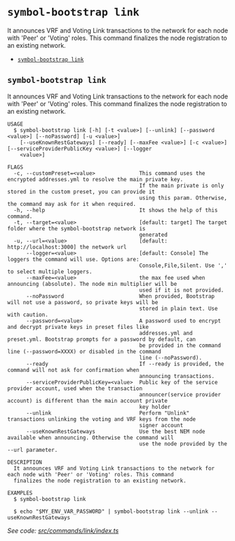 `symbol-bootstrap link`
=======================

It announces VRF and Voting Link transactions to the network for each node with 'Peer' or 'Voting' roles. This command finalizes the node registration to an existing network.

* [`symbol-bootstrap link`](#symbol-bootstrap-link)

## `symbol-bootstrap link`

It announces VRF and Voting Link transactions to the network for each node with 'Peer' or 'Voting' roles. This command finalizes the node registration to an existing network.

```
USAGE
  $ symbol-bootstrap link [-h] [-t <value>] [--unlink] [--password <value>] [--noPassword] [-u <value>]
    [--useKnownRestGateways] [--ready] [--maxFee <value>] [-c <value>] [--serviceProviderPublicKey <value>] [--logger
    <value>]

FLAGS
  -c, --customPreset=<value>              This command uses the encrypted addresses.yml to resolve the main private key.
                                          If the main private is only stored in the custom preset, you can provide it
                                          using this param. Otherwise, the command may ask for it when required.
  -h, --help                              It shows the help of this command.
  -t, --target=<value>                    [default: target] The target folder where the symbol-bootstrap network is
                                          generated
  -u, --url=<value>                       [default: http://localhost:3000] the network url
      --logger=<value>                    [default: Console] The loggers the command will use. Options are:
                                          Console,File,Silent. Use ',' to select multiple loggers.
      --maxFee=<value>                    the max fee used when announcing (absolute). The node min multiplier will be
                                          used if it is not provided.
      --noPassword                        When provided, Bootstrap will not use a password, so private keys will be
                                          stored in plain text. Use with caution.
      --password=<value>                  A password used to encrypt and decrypt private keys in preset files like
                                          addresses.yml and preset.yml. Bootstrap prompts for a password by default, can
                                          be provided in the command line (--password=XXXX) or disabled in the command
                                          line (--noPassword).
      --ready                             If --ready is provided, the command will not ask for confirmation when
                                          announcing transactions.
      --serviceProviderPublicKey=<value>  Public key of the service provider account, used when the transaction
                                          announcer(service provider account) is different than the main account private
                                          key holder
      --unlink                            Perform "Unlink" transactions unlinking the voting and VRF keys from the node
                                          signer account
      --useKnownRestGateways              Use the best NEM node available when announcing. Otherwise the command will
                                          use the node provided by the --url parameter.

DESCRIPTION
  It announces VRF and Voting Link transactions to the network for each node with 'Peer' or 'Voting' roles. This command
  finalizes the node registration to an existing network.

EXAMPLES
  $ symbol-bootstrap link

  $ echo "$MY_ENV_VAR_PASSWORD" | symbol-bootstrap link --unlink --useKnownRestGateways
```

_See code: [src/commands/link/index.ts](https://github.com/nemneshia/symbol-bootstrap/blob/v2.0.0/src/commands/link/index.ts)_
